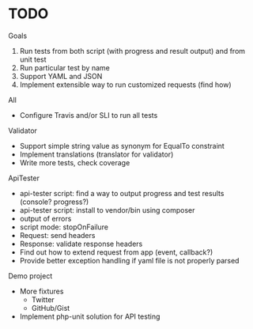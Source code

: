 # TODO

Goals
1. Run tests from both script (with progress and result output) and from unit test
2. Run particular test by name
3. Support YAML and JSON
4. Implement extensible way to run customized requests (find how)

All
* Configure Travis and/or SLI to run all tests

Validator
* Support simple string value as synonym for EqualTo constraint
* Implement translations (translator for validator)
* Write more tests, check coverage

ApiTester
* api-tester script: find a way to output progress and test results (console? progress?)
* api-tester script: install to vendor/bin using composer
* output of errors
* script mode: stopOnFailure
* Request: send headers
* Response: validate response headers
* Find out how to extend request from app (event, callback?)
* Provide better exception handling if yaml file is not properly parsed

Demo project
* More fixtures
    * Twitter
    * GitHub/Gist
* Implement php-unit solution for API testing
